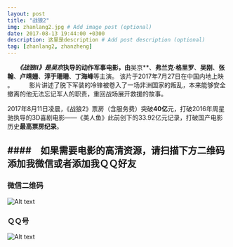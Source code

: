 ```yaml
---
layout: post
title: "战狼2"
img: zhanlang2.jpg # Add image post (optional)
date: 2017-08-13 19:44:00 +0300
description: 这里是description # Add post description (optional)
tag: [zhanlang2, zhanzheng]
---
```

　　***《战狼Ⅱ》***是**吴京**执导的动作军事电影，由**吴京**、**弗兰克·格里罗**、**吴刚**、**张翰**、**卢靖姗**、**淳于珊珊**、**丁海峰**等主演。 该片于2017年7月27日在中国内地上映 。
　　
      影片讲述了脱下军装的冷锋被卷入了一场非洲国家的叛乱，本来能够安全撤离的他无法忘记军人的职责，重回战场展开救援的故事。
      
2017年8月11日凌晨，《战狼2》票房（含服务费）突破**40亿**元，打破2016年周星驰执导的3D喜剧电影——《美人鱼》此前创下的33.92亿元记录，打破国产电影历史**最高票房纪录**。

####　如果需要电影的高清资源，请扫描下方二维码添加我微信或者添加我ＱＱ好友					  
---
### 微信二维码
![Alt text](http://upload-images.jianshu.io/upload_images/5649568-ab6edc350c34fc0e.jpg?imageMogr2/auto-orient/strip%7CimageView2/2/w/1240)


### ＱＱ号
![Alt text](http://upload-images.jianshu.io/upload_images/5649568-14bd4c9cb80ff780.jpg?imageMogr2/auto-orient/strip%7CimageView2/2/w/1240)


